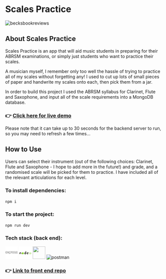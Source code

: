 # Scales Practice

<img src="https://live.staticflickr.com/65535/52425941033_c3db6d58ba_w.jpg" width="400" height="400" alt="becksbookreviews">

## About Scales Practice

Scales Practice is an app that will aid music students in preparing for their ABRSM examinations, or simply just students who want to practice their scales.  

A musician myself, I remember only too well the hassle of trying to practice all of my scales without forgetting any! I used to cut up lots of small pieces of paper and handwrite my scales onto each, then pick them from a jar.  

In order to build this project I used the ABRSM syllabus for Clarinet, Flute and Saxophone, and input all of the scale requirements into a MongoDB database. 

### 👉 [Click here for live demo](https://scales-practice.netlify.app/)
Please note that it can take up to 30 seconds for the backend server to run, so you may need to refresh a few times...

## How to Use

Users can select their instrument (out of the following choices: Clarinet, Flute and Saxophone - I hope to add more in the future!) and grade, and a randomised scale will be picked for them to practice. I have included all of the relevant articulations for each level.

### To install dependencies:

`npm i`

### To start the project:

`npm run dev`

### Tech stack (back end):
<img src="https://raw.githubusercontent.com/devicons/devicon/master/icons/express/express-original-wordmark.svg" alt="express" width="40" height="40"/> <img src="https://raw.githubusercontent.com/devicons/devicon/master/icons/nodejs/nodejs-original-wordmark.svg" alt="nodejs" width="40" height="40"/> <img src="https://cdn.jsdelivr.net/gh/devicons/devicon/icons/mongodb/mongodb-original-wordmark.svg"  width="40" height="40" />
 <img src="https://www.vectorlogo.zone/logos/getpostman/getpostman-icon.svg" alt="postman" width="40" height="40"/> 
### 👉 [Link to front end repo](https://github.com/KatieClarinet/MusicalScales_FrontEnd)
